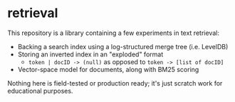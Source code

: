 # retrieval

This repository is a library containing a few experiments in text retrieval:

- Backing a search index using a log-structured merge tree (i.e. LevelDB)
- Storing an inverted index in an "exploded" format
    - `token | docID -> (null)` as opposed to `token -> [list of docID]`
- Vector-space model for documents, along with BM25 scoring

Nothing here is field-tested or production ready; it's just scratch work for educational purposes.
